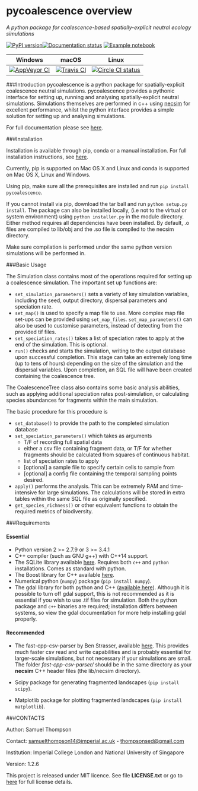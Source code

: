 # pycoalescence overview
*A python package for coalescence-based spatially-explicit neutral ecology simulations*



[![PyPI version](https://badge.fury.io/py/pycoalescence.svg)](https://badge.fury.io/py/pycoalescence)[![Documentation status](https://readthedocs.org/projects/pycoalescence/badge/)](https://pycoalescence.readthedocs.io)  [![Example notebook](https://mybinder.org/badge.svg)](https://mybinder.org/v2/gh/thompsonsed/pycoalescence_examples/master) 

|     Windows    |    macOS    |    Linux    |
|:--------------:|:-----------:|:-----------:|
| [![AppVeyor CI](https://ci.appveyor.com/api/projects/status/3qex6in9w1384f57/branch/master?svg=true)](https://ci.appveyor.com/project/thompsonsed1992/pycoalescence-ci) | [![Travis CI](https://travis-ci.org/pycoalescence/pycoalescence-ci.svg?branch=master)](https://travis-ci.org/pycoalescence/pycoalescence-ci)  | [![Circle CI status](https://circleci.com/bb/thompsonsed/pycoalescence.svg?style=svg)](https://circleci.com/bb/thompsonsed/pycoalescence) |


###Introduction
pycoalescence is a python package for spatially-explicit coalescence neutral simulations. pycoalescence provides a
pythonic interface for setting up, running and analysing spatially-explicit neutral simulations. Simulations themselves
are performed in c++ using [necsim](https://pycoalescence.readthedocs.io/en/release/necsim/necsim_library.html) for 
excellent performance, whilst the python interface provides a simple solution for
setting up and analysing simulations.

For full documentation please see [here](https://pycoalescence.readthedocs.io/en/release/).

###Installation

Installation is available through pip, conda or a manual installation.
For full installation instructions, see [here](https://pycoalescence.readthedocs.io/en/release/README_pycoalescence.html#installation).

Currently, pip is supported on Mac OS X and Linux and conda is supported on
Mac OS X, Linux and Windows. 

Using pip, make sure all the prerequisites are installed and run
`pip install pycoalescence`.

If you cannot install via pip, download the tar ball and
run `python setup.py install`. The package can also be installed locally,
 (i.e not to the virtual or system environment) using `python installer.py` in
 the module directory. Either method requires all dependencies have been installed.
 By default, .o files are compiled to lib/obj and the .so file is compiled to the
necsim directory.

Make sure compilation is performed under the same python version
simulations will be performed in.

###Basic Usage

The Simulation class contains most of the operations required for setting up a coalescence simulation.
The important set up functions are:

* `set_simulation_parameters()` sets a variety of key simulation variables, including the seed, output directory, dispersal
  parameters and speciation rate.
* `set_map()` is used to specify a map file to use. More complex map file set-ups can be provided using
  `set_map_files`. `set_map_parameters()` can also be used to customise parameters, instead of detecting from the
  provided tif files.
* `set_speciation_rates()` takes a list of speciation rates to apply at the end of the simulation. This is optional.
* `run()` checks and  starts the simulation, writing to the output database upon successful completion.
  This stage can take an extremely long time (up to tens of hours) depending on the size of the simulation and the 
  dispersal variables. Upon completion, an SQL file will have been created containing the coalescence tree.

The CoalescenceTree class also contains some basic analysis abilities, such as applying additional speciation rates
post-simulation, or calculating species abundances for fragments within the main simulation.

The basic procedure for this procedure is

* `set_database()` to provide the path to the completed simulation database
* `set_speciation_parameters()` which takes as arguments 
	* T/F of recording full spatial data
	*  either a csv file containing fragment data, or T/F for whether fragments should be 
		calculated from squares of continuous habitat.
    * list of speciation rates to apply
	* [optional] a sample file to specify certain cells to sample from
	* [optional] a config file containing the temporal sampling points desired.
* `apply()` performs the analysis. This can be extremely RAM and time-intensive for large simulations. 
  The calculations will be stored in extra tables within the same SQL file as originally specified.
* `get_species_richness()` or other equivalent functions to obtain the required metrics of biodiversity.

###Requirements


#### Essential


-  Python version 2 >= 2.7.9 or 3 >= 3.4.1
-  C++ compiler (such as GNU g++) with C++14 support.
-  The SQLite library available [here](https://www.sqlite.org/download.html). Requires both ``c++`` 
   and ``python`` installations. Comes as standard with python.
-  The Boost library for C++ available [here](https://www.boost.org).
-  Numerical python (``numpy``) package (`pip install numpy`).
- The gdal library for both python and C++ ([available here](https://www.gdal.org/)). Although it is possible to turn
  off gdal support, this is not recommended as it is essential if you wish to use .tif files for
  simulation. Both the python package and ``c++`` binaries are required; installation differs between systems, so view
  the gdal documentation for more help installing gdal properly.


#### Recommended



- The fast-cpp-csv-parser by Ben Strasser, available
  [here](https://github.com/ben-strasser/fast-cpp-csv-parser). This provides much faster csv read and write capabilities
  and is probably essential for larger-scale simulations, but not necessary if your simulations are small. The folder
  *fast-cpp-csv-parser/* should be in the same directory as your **necsim** C++ header files (the lib/necsim directory).

- Scipy package for generating fragmented landscapes (``pip install scipy``).

- Matplotlib package for plotting fragmented landscapes (``pip install matplotlib``).

###CONTACTS

Author: Samuel Thompson

Contact: samuelthompson14@imperial.ac.uk - thompsonsed@gmail.com

Institution: Imperial College London and National University of Singapore

Version: 1.2.6

This project is released under MIT licence. 
See file **LICENSE.txt** or go to [here](https://opensource.org/licenses/MIT) for full license details.
